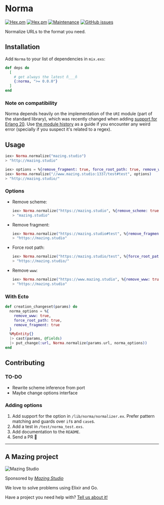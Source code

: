 # Norma

[![Hex.pm](https://img.shields.io/hexpm/v/norma.svg?style=flat-square)]()
[![Hex.pm](https://img.shields.io/hexpm/l/norma.svg?style=flat-square)]()
[![Maintenance](https://img.shields.io/maintenance/yes/2017.svg?style=flat-square)]()
[![GitHub issues](https://img.shields.io/github/issues/zuraguerra/dumballah.svg?style=flat-square)](https://github.com/mazingstudio/norma/issues)

Normalize URLs to the format you need.

## Installation

Add `Norma` to your list of dependencies in `mix.exs`:

```elixir
def deps do
  [
    # get always the latest ñ___ñ
    {:norma, ">= 0.0.0"}
  ]
end
```

### Note on compatibility

Norma depends heavily on the implementation of the `URI` module (part of the standard library), which was recently changed when adding [support for Erlang 20](https://github.com/elixir-lang/elixir/issues/5851). Use [the module history](https://github.com/elixir-lang/elixir/commits/master/lib/elixir/lib/uri.ex) as a guide if you encounter any weird error (specially if you suspect it's related to a regex).

## Usage

```elixir
iex> Norma.normalize("mazing.studio")
> "http://mazing.studio"

iex> options = %{remove_fragment: true, force_root_path: true, remove_www: true}
iex> Norma.normalize("//www.mazing.studio:1337/test#test", options)
> "http://mazing.studio/"
```

### Options

- Remove scheme:
  ```elixir
  iex> Norma.normalize("https://mazing.studio", %{remove_scheme: true})
  > "mazing.studio"
  ```

- Remove fragment:
  ```elixir
  iex> Norma.normalize("https://mazing.studio#test", %{remove_fragment: true})
  > "https://mazing.studio"
  ```

- Force root path:
  ```elixir
  iex> Norma.normalize("https://mazing.studio/test", %{force_root_path: true})
  > "https://mazing.studio/"
  ```

- Remove `www`:
  ```elixir
  iex> Norma.normalize("https://www.mazing.studio", %{remove_www: true})
  > "https://mazing.studio"
  ```

### With Ecto

```elixir
def creation_changeset(params) do
  norma_options = %{
    remove_www: true,
    force_root_path: true,
    remove_fragment: true
  }
  %MyEntity{}
  |> cast(params, @fields)
  |> put_change(:url, Norma.normalize(params.url, norma_options))
end
```

## Contributing

### TO-DO
- Rewrite scheme inference from port
- Maybe change options interface

### Adding options

1. Add support for the option in `/lib/norma/normalizer.ex`. Prefer pattern matching and guards over `if`s and `case`s.
2. Add a test in `/test/norma_test.exs`.
2. Add documentation to the `README`.
3. Send a PR 🎉

---

## A Mazing project

![Mazing Studio](https://avatars3.githubusercontent.com/u/19610766?v=4&s=200)

Sponsored by [_Mazing Studio_](https://mazing.studio)

We love to solve problems using Elixir and Go.

Have a project you need help with? [Tell us about it!](https://mazing.studio/#section-form)
